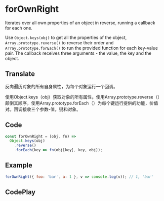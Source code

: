 # forOwnRight

Iterates over all own properties of an object in reverse, running a callback for each one.

Use `Object.keys(obj)` to get all the properties of the object, `Array.prototype.reverse()` to reverse their order and `Array.prototype.forEach()` to run the provided function for each key-value pair. The callback receives three arguments - the value, the key and the object.

## Translate

反向遍历对象的所有自身属性，为每个对象运行一个回调。

使用Object.keys（obj）获取对象的所有属性，使用Array.prototype.reverse（）颠倒其顺序，使用Array.prototype.forEach（）为每个键运行提供的功能，价值对。回调接收三个参数-值，键和对象。

## Code

```js
const forOwnRight = (obj, fn) =>
  Object.keys(obj)
    .reverse()
    .forEach(key => fn(obj[key], key, obj));
```

## Example

```js
forOwnRight({ foo: 'bar', a: 1 }, v => console.log(v)); // 1, 'bar'
```

## CodePlay

<template>
  <code-play codeplay-id="" />
</template>
